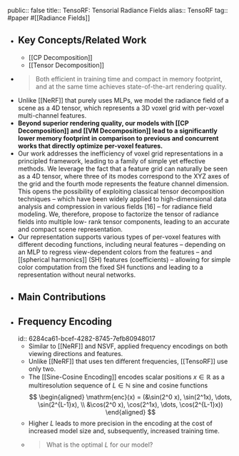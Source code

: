 public:: false
title:: TensoRF: Tensorial Radiance Fields
alias:: TensoRF
tag:: #paper #[[Radiance Fields]]

- ## Key Concepts/Related Work
	- [[CP Decomposition]]
	- [[Tensor Decomposition]]
- > Both efficient in training time and compact in memory footprint, and at the same time achieves state-of-the-art rendering quality.
- Unlike [[NeRF]] that purely uses MLPs, we model the radiance field of a scene as a 4D tensor, which represents a 3D voxel grid with per-voxel multi-channel features.
- **Beyond superior rendering quality, our models with [[CP Decomposition]] and [[VM Decomposition]] lead to a significantly lower memory footprint in comparison to previous and concurrent works that directly optimize per-voxel features.**
- Our work addresses the inefficiency of voxel grid representations in a principled framework, leading to a family of simple yet effective methods. We leverage the fact that a feature grid can naturally be seen as a 4D tensor, where three of its modes correspond to the XYZ axes of the grid and the fourth mode represents the feature channel dimension. This opens the possibility of exploiting classical tensor decomposition techniques – which have been widely applied to high-dimensional data analysis and compression in various fields [16] – for radiance field modeling. We, therefore, propose to factorize the tensor of radiance fields into multiple low- rank tensor components, leading to an accurate and compact scene representation.
- Our representation supports various types of per-voxel features with different decoding functions, including neural features – depending on an MLP to regress view-dependent colors from the features – and [[spherical harmonics]] (SH) features (coefficients) – allowing for simple color computation from the fixed SH functions and leading to a representation without neural networks.
- ## Main Contributions
- ## Frequency Encoding
  id:: 6284ca61-bcef-4282-8745-7efb80948017
	- Similar to [[NeRF]]  and NSVF, applied frequency encodings on both viewing directions and features.
	- Unlike [[NeRF]] that uses ten different frequencies, [[TensoRF]] use only two.
	- The [[Sine-Cosine Encoding]] encodes scalar positions $x \in \mathbb{R}$ as a
	  multiresolution sequence of $L \in \mathbb{N}$ sine and cosine functions
	  $$
	  \begin{aligned}
	  \mathrm{enc}(x) = (&\sin(2^0 x), \sin(2^1x), \dots, \sin(2^{L-1}x), \\
	  &\cos(2^0 x), \cos(2^1x), \dots, \cos(2^{L-1}x))
	  \end{aligned}
	  $$
	- Higher $L$ leads to more precision in the encoding at the cost of increased model size and, subsequently, increased training time.
	- > What is the optimal $L$ for our model?